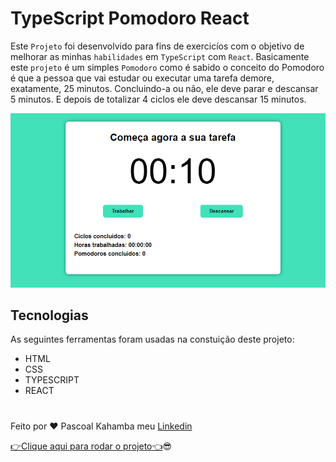 # TypeScript Pomodoro React

Este `Projeto` foi desenvolvido para fins de exercicíos com o objetivo de melhorar as minhas `habilidades` em `TypeScript` com `React`. Basicamente este `projeto` é um simples `Pomodoro` como é sabido o conceito do Pomodoro é que a pessoa que vai estudar ou executar uma tarefa demore, exatamente, 25 minutos. Concluindo-a ou não, ele deve parar e descansar 5 minutos. E depois de totalizar 4 ciclos ele deve descansar 15 minutos.

![Aqui aparece a foto do projeto](./src/photo/pomodoro.PNG)

## Tecnologias

As seguintes ferramentas foram usadas na constuição deste projeto:

- HTML
- CSS
- TYPESCRIPT
- REACT

#

Feito por ❤ Pascoal Kahamba meu [Linkedin](https://www.linkedin.com/in/pascoal-kahamba-7b43bb233?lipi=urn%3Ali%3Apage%3Ad_flagship3_profile_view_base_contact_details%3BTg8LEKayToyytOX1pVAQ%2Bg%3D%3D)

[👉Clique aqui para rodar o projeto👈](https://pomodoro-five-lovat.vercel.app/)😎
